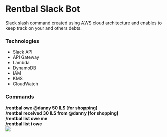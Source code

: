 <h1>Rentbal Slack Bot</h1>
Slack slash command created using AWS cloud architecture and enables to keep track on your and others debts.<br>

<h3>Technologies</h3>
<ul>
<li>Slack API</li>
<li>API Gateway</li>
<li>Lambda</li>
<li>DynamoDB</li>
<li>IAM</li>
<li>KMS</li>
<li>CloudWatch</li>
</ul>

<h3>Commands</h3>
<b>/rentbal owe @danny 50 ILS [for shopping]</b><br> 
<b>/rentbal received 30 ILS from @danny [for shopping]</b><br>
<b>/rentbal list owe me</b><br>
<b>/rentbal list i owe</b><br>

<img src="https://user-images.githubusercontent.com/77194094/170837067-3c160b19-b8a3-4410-b9f9-8a09eb1733f4.png">
